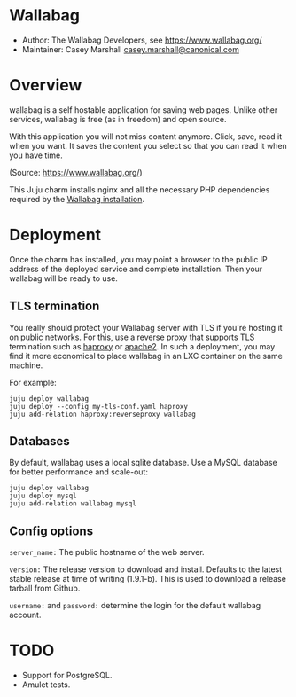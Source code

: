 # Wallabag

- Author: The Wallabag Developers, see https://www.wallabag.org/
- Maintainer: Casey Marshall <casey.marshall@canonical.com>

# Overview

wallabag is a self hostable application for saving web pages. Unlike other
services, wallabag is free (as in freedom) and open source.

With this application you will not miss content anymore. Click, save, read it
when you want. It saves the content you select so that you can read it when you
have time.

(Source: https://www.wallabag.org/)

This Juju charm installs nginx and all the necessary PHP dependencies required
by the [Wallabag installation](http://doc.wallabag.org/en/Administrator/download_and_install.html).

# Deployment

Once the charm has installed, you may point a browser to the public IP address
of the deployed service and complete installation. Then your wallabag will be
ready to use.

## TLS termination

You really should protect your Wallabag server with TLS if you're hosting it on
public networks. For this, use a reverse proxy that supports TLS termination
such as [haproxy](https://jujucharms.com/q/haproxy) or
[apache2](https://jujucharms.com/q/apache2). In such a deployment, you may find
it more economical to place wallabag in an LXC container on the same machine.

For example:

```
juju deploy wallabag
juju deploy --config my-tls-conf.yaml haproxy
juju add-relation haproxy:reverseproxy wallabag
```

## Databases

By default, wallabag uses a local sqlite database. Use a MySQL database for
better performance and scale-out:

```
juju deploy wallabag
juju deploy mysql
juju add-relation wallabag mysql
```

## Config options

`server_name:` The public hostname of the web server.

`version:` The release version to download and install. Defaults to the latest
stable release at time of writing (1.9.1-b). This is used to download a release
tarball from Github.

`username:` and `password:` determine the login for the default wallabag
account.

# TODO

- Support for PostgreSQL.
- Amulet tests.

